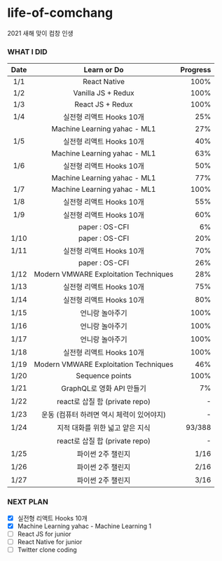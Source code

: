 # life-of-comchang

2021 새해 맞이 컴창 인생

### WHAT I DID

| Date | Learn or Do | Progress |
|:------:|:-----------:|---------:|
| 1/1 |  React Native | 100% |
| 1/2 | Vanilla JS + Redux | 100% |
| 1/3 | React JS + Redux | 100% |
| 1/4 | 실전형 리액트 Hooks 10개 | 25% |
|     | Machine Learning yahac - ML1 | 27% |
| 1/5 | 실전형 리액트 Hooks 10개 | 40% |
|     | Machine Learning yahac - ML1 | 63% |
| 1/6 | 실전형 리액트 Hooks 10개 | 50% |
|     | Machine Learning yahac - ML1 | 77% |
| 1/7 | Machine Learning yahac - ML1 | 100% |
| 1/8 | 실전형 리액트 Hooks 10개 | 55% |
| 1/9 | 실전형 리액트 Hooks 10개 | 60% |
|     | paper : OS-CFI | 6% |
| 1/10 | paper : OS-CFI | 20% |
| 1/11 | 실전형 리액트 Hooks 10개 | 70% |
|      | paper : OS-CFI | 26% |
| 1/12 | Modern VMWARE Exploitation Techniques | 28% |
| 1/13 | 실전형 리액트 Hooks 10개 | 75% |
| 1/14 | 실전형 리액트 Hooks 10개 | 80% |
| 1/15 | 언니랑 놀아주기 | 100% |
| 1/16 | 언니랑 놀아주기 | 100% |
| 1/17 | 언니랑 놀아주기 | 100% |
| 1/18 | 실전형 리액트 Hooks 10개 | 100% |
| 1/19 | Modern VMWARE Exploitation Techniques | 46% |
| 1/20 | Sequence points | 100% |
| 1/21 | GraphQL로 영화 API 만들기 | 7% |
| 1/22 | react로 삽질 함 (private repo) | - |
| 1/23 | 운동 (컴퓨터 하려면 역시 체력이 있어야지) | - |
| 1/24 | 지적 대화를 위한 넓고 얕은 지식 | 93/388 |
|      | react로 삽질 합 (private repo) | - |
| 1/25 | 파이썬 2주 챌린지 | 1/16 |
| 1/26 | 파이썬 2주 챌린지 | 2/16 |
| 1/27 | 파이썬 2주 챌린지 | 3/16 |

### NEXT PLAN

- [x] 실전형 리액트 Hooks 10개
- [x] Machine Learning yahac - Machine Learning 1
- [ ] React JS for junior
- [ ] React Native for junior
- [ ] Twitter clone coding
